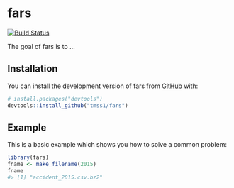 
<!-- README.md is generated from README.Rmd. Please edit that file -->

# fars

<!-- badges: start -->

[![Build
Status](https://app.travis-ci.com/tmss1/fars.svg?branch=main)](https://app.travis-ci.com/tmss1/fars)
<!-- badges: end -->

The goal of fars is to …

## Installation

You can install the development version of fars from
[GitHub](https://github.com/) with:

``` r
# install.packages("devtools")
devtools::install_github("tmss1/fars")
```

## Example

This is a basic example which shows you how to solve a common problem:

``` r
library(fars)
fname <- make_filename(2015)
fname
#> [1] "accident_2015.csv.bz2"
```
